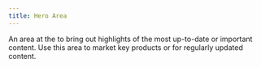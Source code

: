 ```yaml
---
title: Hero Area
---
```


An area at the to bring out highlights of the most up-to-date or important content. Use this area to market key products or for regularly updated content.